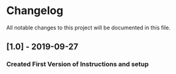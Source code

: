 # Changelog
All notable changes to this project will be documented in this file.

## [1.0] - 2019-09-27
### Created First Version of Instructions and setup
